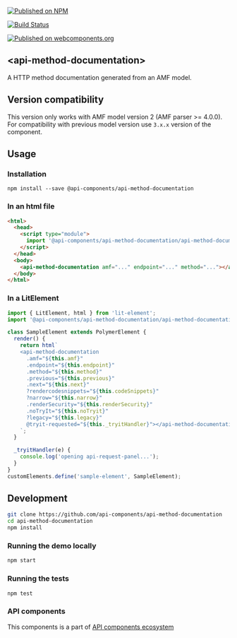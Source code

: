 [![Published on NPM](https://img.shields.io/npm/v/@api-components/api-method-documentation.svg)](https://www.npmjs.com/package/@api-components/api-method-documentation)

[![Build Status](https://travis-ci.org/api-components/api-method-documentation.svg?branch=stage)](https://travis-ci.org/api-components/api-method-documentation)

[![Published on webcomponents.org](https://img.shields.io/badge/webcomponents.org-published-blue.svg)](https://www.webcomponents.org/element/api-components/api-method-documentation)

## &lt;api-method-documentation&gt;

A HTTP method documentation generated from an AMF model.

## Version compatibility

This version only works with AMF model version 2 (AMF parser >= 4.0.0).
For compatibility with previous model version use `3.x.x` version of the component.

## Usage

### Installation
```
npm install --save @api-components/api-method-documentation
```

### In an html file

```html
<html>
  <head>
    <script type="module">
      import '@api-components/api-method-documentation/api-method-documentation.js';
    </script>
  </head>
  <body>
    <api-method-documentation amf="..." endpoint="..." method="..."></api-method-documentation>
  </body>
</html>
```

### In a LitElement

```js
import { LitElement, html } from 'lit-element';
import '@api-components/api-method-documentation/api-method-documentation.js';

class SampleElement extends PolymerElement {
  render() {
    return html`
    <api-method-documentation
      .amf="${this.amf}"
      .endpoint="${this.endpoint}"
      .method="${this.method}"
      .previous="${this.previous}"
      .next="${this.next}"
      ?rendercodesnippets="${this.codeSnippets}"
      ?narrow="${this.narrow}"
      .renderSecurity="${this.renderSecurity}"
      .noTryIt="${this.noTryit}"
      ?legacy="${this.legacy}"
      @tryit-requested="${this._tryitHandler}"></api-method-documentation>
    `;
  }

  _tryitHandler(e) {
    console.log('opening api-request-panel...');
  }
}
customElements.define('sample-element', SampleElement);
```

## Development

```sh
git clone https://github.com/api-components/api-method-documentation
cd api-method-documentation
npm install
```

### Running the demo locally

```sh
npm start
```

### Running the tests
```sh
npm test
```

### API components

This components is a part of [API components ecosystem](https://elements.advancedrestclient.com/)
